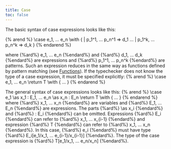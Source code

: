 ```yaml
---
title: Case
toc: false
---
```


The basic syntax of case expressions looks like this:

{% arend %}
\case e_1, ... e_n \with {
  | p_1^1, ... p_n^1 => d_1
  ...
  | p_1^k, ... p_n^k => d_k
}
{% endarend %}

where {%ard%} e_1, ... e_n {%endard%} and {%ard%} d_1, ... d_k {%endard%} are expressions and {%ard%} p_1^1, ... p_n^k {%endard%} are patterns.
Such an expression reduces in the same way as functions defined by pattern matching (see [Functions](../definitions/functions/#pattern-matching)).
If the typechecker does not know the type of a case expression, it must be specified explicitly:
{% arend %}
\case e_1, ... e_n \return T \with { ... }
{% endarend %}

The general syntax of case expressions looks like this:
{% arend %}
\case e_1 \as x_1 : E_1, ... e_n \as x_n : E_n \return T \with { ... }
{% endarend %}
where {%ard%} x_1, ... x_n {%endard%} are variables and {%ard%} E_1, ... E_n {%endard%} are expressions.
The parts {%ard%} \as x_i {%endard%} and {%ard%} : E_i {%endard%} can be omitted.
Expressions {%ard%} E_i {%endard%} can refer to {%ard%} x_1, ... x_{i-1} {%endard%} and expression {%ard%} T {%endard%} can refer to {%ard%} x_1, ... x_n {%endard%}.
In this case, {%ard%} e_i {%endard%} must have type {%ard%} E_i[e_1/x_1, ... e_{i-1}/x_{i-1}] {%endard%}.
The type of the case expression is {%ard%} T[e_1/x_1, ... e_n/x_n] {%endard%}.
